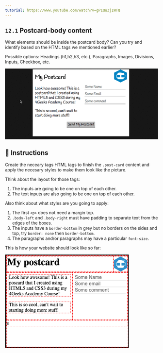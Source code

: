 ```yaml
---
tutorial: https://www.youtube.com/watch?v=gP1Qu3j1WTQ
---
```


## `12.1` Postcard-body content

What elements should be inside the postcard body? Can you try and identify based on the HTML tags we mentioned earlier?

Possible options: Headings (h1,h2,h3, etc.), Paragraphs, Images, Divisions, Inputs, Checkbox, etc.

![Postcard body content](../../assets/12.1-body-content.gif)

## 📝 Instructions

Create the neceary tags HTML tags to finish the `.post-card` content and apply the necesary styles to make them look like the picture.

Think about the layout for those tags:

1. The inputs are going to be one on top of each other.
2. The text inputs are also going to be one on top of each other.

Also think about what styles are you going to apply:

1. The first `<p>` does not need a margin top.
2. `.body-left` and `.body-right` must have padding to separate text from the edges of the boxes.
3. The inputs have a `border-bottom` in grey but no borders on the sides and top, try `border: none` then `border-bottom`.
4. The paragraphs and/or paragraphs may have a particular `font-size`.

This is how your website should look like so far:

![Postcard body content](../../assets/12.1.png)

